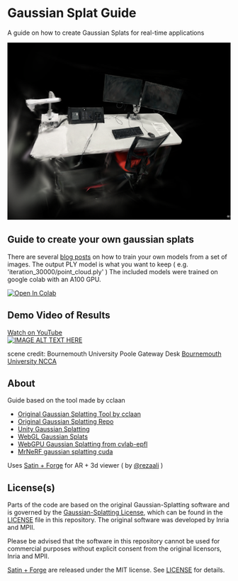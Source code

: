 # Gaussian Splat Guide
A guide on how to create Gaussian Splats for real-time applications 

<img src="media/Guassian Splat 2.PNG" height="400">

## Guide to create your own gaussian splats
There are several [blog posts](https://www.reshot.ai/3d-gaussian-splatting) on how to train your own models from a set of images. 
The output PLY model is what you want to keep ( e.g. 'iteration_30000/point_cloud.ply' ) 
The included models were trained on google colab with an A100 GPU. 

[![Open In Colab](https://colab.research.google.com/assets/colab-badge.svg)](https://colab.research.google.com/drive/1I8T2zlE7fQK06uNfezr4tOa_5xSq9XIg?usp=sharing) 

## Demo Video of Results
[Watch on YouTube]("https://youtu.be/jjLMmTkjSHk?si=26KtQf-sPShTw1zJ") <br>
[![IMAGE ALT TEXT HERE](https://img.youtube.com/vi/jjLMmTkjSHk&ab_channel=XanderWiles/0.jpg)](https://youtu.be/jjLMmTkjSHk?si=26KtQf-sPShTw1zJ)

scene credit: Bournemouth University Poole Gateway Desk [Bournemouth University NCCA](https://www.bournemouth.ac.uk/)

## About 
Guide based on the tool made by cclaan
- [Original Gaussian Splatting Tool by cclaan](https://github.com/laanlabs/metal-splats)
- [Original Gaussian Splatting Repo](https://github.com/graphdeco-inria/gaussian-splatting/)
- [Unity Gaussian Splatting](https://github.com/aras-p/UnityGaussianSplatting)
- [WebGL Gaussian Splats](https://github.com/antimatter15/splat)
- [WebGPU Gaussian Splatting from cvlab-epfl](https://github.com/cvlab-epfl/gaussian-splatting-web) 
- [MrNeRF gaussian splatting cuda](https://github.com/MrNeRF/gaussian-splatting-cuda)


Uses [Satin + Forge](https://github.com/Hi-Rez/Satin) for AR + 3d viewer ( by [@rezaali](https://twitter.com/RezaAli) )
 



## License(s)
Parts of the code are based on the original Gaussian-Splatting software and is governed by the [Gaussian-Splatting License](https://github.com/graphdeco-inria/gaussian-splatting/blob/main/LICENSE.md), which can be found in the [LICENSE]() file in this repository. The original software was developed by Inria and MPII.

Please be advised that the software in this repository cannot be used for commercial purposes without explicit consent from the original licensors, Inria and MPII.

[Satin + Forge](https://github.com/Hi-Rez/Satin) are released under the MIT license. See [LICENSE](https://github.com/Hi-Rez/Satin/blob/master/LICENSE) for details. 
